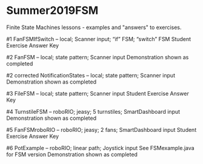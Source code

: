 # Summer2019FSM

Finite State Machines lessons - examples and "answers" to exercises.

#1 FanFSMIfSwitch – local; Scanner input; “if” FSM; “switch” FSM
Student Exercise Answer Key

#2 FanFSM – local; state pattern; Scanner input
Demonstration shown as completed

#2 corrected NotificationStates – local; state pattern; Scanner input
Demonstration shown as completed

#3 FileFSM – local; state pattern; Scanner input
Student Exercise Answer Key

#4 TurnstileFSM – roboRIO; jeasy; 5 turnstiles; SmartDashboard input
Demonstration shown as completed

#5 FanFSMroboRIO – roboRIO; jeasy; 2 fans; SmartDashboard input
Student Exercise Answer Key

#6 PotExample – roboRIO; linear path; Joystick input
See FSMexample.java for FSM version
Demonstration shown as completed
